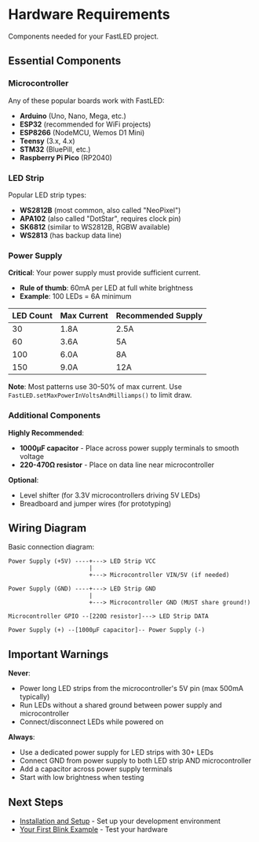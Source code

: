# Hardware Requirements

Components needed for your FastLED project.

## Essential Components

### Microcontroller

Any of these popular boards work with FastLED:

- **Arduino** (Uno, Nano, Mega, etc.)
- **ESP32** (recommended for WiFi projects)
- **ESP8266** (NodeMCU, Wemos D1 Mini)
- **Teensy** (3.x, 4.x)
- **STM32** (BluePill, etc.)
- **Raspberry Pi Pico** (RP2040)

### LED Strip

Popular LED strip types:

- **WS2812B** (most common, also called "NeoPixel")
- **APA102** (also called "DotStar", requires clock pin)
- **SK6812** (similar to WS2812B, RGBW available)
- **WS2813** (has backup data line)

### Power Supply

**Critical**: Your power supply must provide sufficient current.

- **Rule of thumb**: 60mA per LED at full white brightness
- **Example**: 100 LEDs = 6A minimum

| LED Count | Max Current | Recommended Supply |
|-----------|-------------|-------------------|
| 30        | 1.8A       | 2.5A              |
| 60        | 3.6A       | 5A                |
| 100       | 6.0A       | 8A                |
| 150       | 9.0A       | 12A               |

**Note**: Most patterns use 30-50% of max current. Use `FastLED.setMaxPowerInVoltsAndMilliamps()` to limit draw.

### Additional Components

**Highly Recommended**:
- **1000µF capacitor** - Place across power supply terminals to smooth voltage
- **220-470Ω resistor** - Place on data line near microcontroller

**Optional**:
- Level shifter (for 3.3V microcontrollers driving 5V LEDs)
- Breadboard and jumper wires (for prototyping)

## Wiring Diagram

Basic connection diagram:

```
Power Supply (+5V) ----+---> LED Strip VCC
                       |
                       +---> Microcontroller VIN/5V (if needed)

Power Supply (GND) ----+---> LED Strip GND
                       |
                       +---> Microcontroller GND (MUST share ground!)

Microcontroller GPIO --[220Ω resistor]---> LED Strip DATA

Power Supply (+) --[1000µF capacitor]-- Power Supply (-)
```

## Important Warnings

**Never**:
- Power long LED strips from the microcontroller's 5V pin (max 500mA typically)
- Run LEDs without a shared ground between power supply and microcontroller
- Connect/disconnect LEDs while powered on

**Always**:
- Use a dedicated power supply for LED strips with 30+ LEDs
- Connect GND from power supply to both LED strip AND microcontroller
- Add a capacitor across power supply terminals
- Start with low brightness when testing

## Next Steps

- [Installation and Setup](installation.md) - Set up your development environment
- [Your First Blink Example](first-example.md) - Test your hardware
